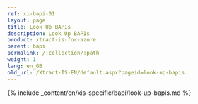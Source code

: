 ```yaml
---
ref: xi-bapi-01
layout: page
title: Look Up BAPIs
description: Look Up BAPIs
product: xtract-is-for-azure
parent: bapi
permalink: /:collection/:path
weight: 1
lang: en_GB
old_url: /Xtract-IS-EN/default.aspx?pageid=look-up-bapis
---
```

{% include _content/en/xis-specific/bapi/look-up-bapis.md %}

